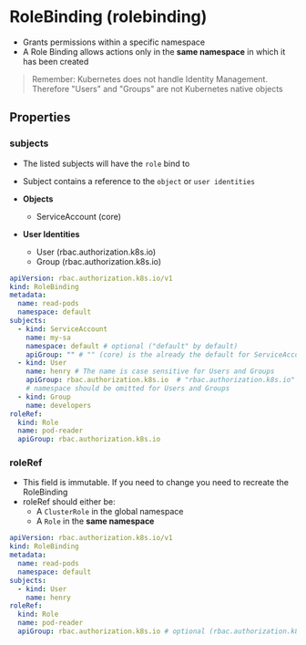# RoleBinding (rolebinding)

- Grants permissions within a specific namespace
- A Role Binding allows actions only in the **same namespace** in which it has been created

> Remember: Kubernetes does not handle Identity Management. Therefore "Users" and "Groups" are not Kubernetes native objects

## Properties

### subjects

- The listed subjects will have the `role` bind to
- Subject contains a reference to the `object` or `user identities`

- **Objects**
  - ServiceAccount (core)
- **User Identities**
  - User (rbac.authorization.k8s.io)
  - Group (rbac.authorization.k8s.io)

```yaml
apiVersion: rbac.authorization.k8s.io/v1
kind: RoleBinding
metadata:
  name: read-pods
  namespace: default
subjects:
  - kind: ServiceAccount
    name: my-sa
    namespace: default # optional ("default" by default)
    apiGroup: "" # "" (core) is the already the default for ServiceAccounts
  - kind: User
    name: henry # The name is case sensitive for Users and Groups
    apiGroup: rbac.authorization.k8s.io  # "rbac.authorization.k8s.io" is the already the default for Users and Groups
    # namespace should be omitted for Users and Groups
  - kind: Group
    name: developers
roleRef:
  kind: Role
  name: pod-reader
  apiGroup: rbac.authorization.k8s.io
```

### roleRef

- This field is immutable. If you need to change you need to recreate the RoleBinding
- roleRef should either be:
  - A `ClusterRole` in the global namespace
  - A `Role` in the **same namespace**

```yaml
apiVersion: rbac.authorization.k8s.io/v1
kind: RoleBinding
metadata:
  name: read-pods
  namespace: default
subjects:
  - kind: User
    name: henry
roleRef:
  kind: Role
  name: pod-reader
  apiGroup: rbac.authorization.k8s.io # optional (rbac.authorization.k8s.io by default)
```
